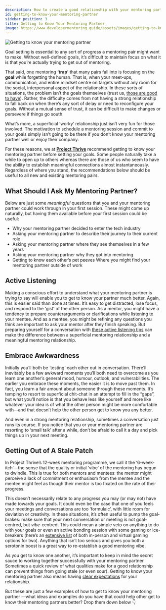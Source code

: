 ```yaml
---
description: How to create a good relationship with your mentoring partner in order to achieve your mentoring goals.
id: getting-to-know-your-mentoring-partner
sidebar_position: 3
title: Getting to Know Your Mentoring Partner
image: https://www.developermentoring.guide/assets/images/getting-to-know-mentoring-partner-dc9ba319b428f54cc8e3544b6402ea39.png
---
```


<head>
    <meta property="og:title" content="Getting to Know Your Mentoring Partner" />
    <meta property="og:type" content="article" />
    <meta property="og:url" content="https://www.developermentoring.guide/docs/meeting-with-your-mentoring-partner/getting-to-know-your-mentoring-partner" />
    <meta name="twitter:card" content="summary_large_image" />
    <meta name="twitter:site" content="https://www.developermentoring.guide/" />
    <meta name="twitter:title" content="Getting to Know Your Mentoring Partner" />
</head>

![Getting to know your mentoring partner](/img/assets/getting-to-know-mentoring-partner.png)

Goal setting is essential to any sort of progress a mentoring pair might want to make. Without well-defined goals, it’s difficult to maintain focus on what it is that you’re actually trying to get out of mentoring.

That said, one mentoring **‘trap’** that many pairs fall into is focusing on the **goal** while forgetting the human. That is, when  your meet-ups, communication, and entire mindset centre on targets without any room for the social, interpersonal aspect of the relationship. In these sorts of situations, the problem isn’t the goals themselves (trust us, [those are good to have](https://www.developermentoring.guide/docs/essential-mentoring-resources/why-should-you-set-goals)). Rather, the difficulty comes from not having a strong relationship to fall back on when there’s any sort of delay or need to reconfigure your goals. Without a mutual sense of trust, it can be difficult to make changes or persevere if things go south.

What’s more, a superficial ‘worky’ relationship just isn’t very fun for those involved. The motivation to schedule a mentoring session and commit to your goals simply isn’t going to be there if you don’t know your mentoring partner well or enjoy their company.

For these reasons, we at [**Project Thrive**](https://www.developermentoring.guide/docs/introduction/about-project-thrive) recommend getting to know your mentoring partner before setting your goals. Some people naturally take a while to open up to others whereas there are those of us who seem to have the ability to establish meaningful connections almost instantaneously. Regardless of where you stand, the recommendations below should be useful to all new and existing mentoring pairs.

## What Should I Ask My Mentoring Partner?

Below are just some _meaningful_ questions that you and your mentoring partner could work through in your first session. These might come up naturally, but having them available before your first session could be useful:

* Why your mentoring partner decided to enter the tech industry
* Asking your mentoring partner to describe their journey to their current role
* Asking your mentoring partner where they see themselves in a few years
* Asking your mentoring partner why they got into mentoring
* Getting to know each other’s pet peeves
Where you might find your mentoring partner outside of work

## Active Listening

Making a conscious effort to understand what your mentoring partner is trying to say will enable you to get to know your partner much better. Again, this is easier said than done at times. It’s easy to get distracted, lose focus, and respond to the ‘gist’ of the other person. As a mentor, you might have a tendency to prepare counterarguments or clarifications while listening to your mentee. And as a mentee, you might be refining any questions you think are important to ask your mentor after they finish speaking. But preparing yourself for a conversation with [these active listening tips](https://www.developermentoring.guide/docs/getting-started-with-mentoring/For%20Mentors/mentor-skills#1-active-listening) can make the difference between a superficial mentoring relationship and a meaningful mentoring relationship.

## Embrace Awkwardness

Initially you’ll both be ‘testing’ each other out in conversation. There’ll inevitably be a few awkward moments you’ll both need to overcome as you learn one another’s general mood, humour, outlook, and vulnerabilities. The earlier you embrace these moments, the easier it is to move past them. In fact, you learn a fair amount about someone through these moments. It’s temping to resort to superficial chit-chat in an attempt to fill in the “gaps”, but what you’ll notice is that you behave less like yourself and more like whatever your idea is of what the other person might be more comfortable with—and that doesn’t help the other person get to know you any better.

And even in a strong mentoring relationship, sometimes a conversation just runs its course. If you notice that you or your mentoring partner are resorting to ‘small talk’ after a while, don’t be afraid to call it a day and pick things up in your next meeting.

## Getting Out of A Stale Patch

In Project Thrive’s 12-week mentoring programme, we call it the ‘6-week-itch’—the sense that the quality or initial ‘vibe’ of the mentoring has begun to dwindle. This is true for both mentors and mentees: the mentor might perceive a lack of commitment or enthusiasm from the mentee and the mentee might feel as though their mentor is too fixated on the rate of their progress.

This doesn’t necessarily relate to any progress you may (or may not) have made towards your goals. It could even be the case that one of you feels your meetings and conversations are too ‘formulaic’, with little room for deviation or creativity. In these situations, it’s often useful to pump the goal-brakes: make sure that your next conversation or meeting is not goal-centred, but _vibe_-centred. This could mean a simple veto on anything to do with your goals or even an active bonding session with some gaming or ice-breakers (here’s an [extensive list](https://www.buzzfeed.com/melanie_aman/games-you-can-play-with-only-two-people) of both in-person and virtual gaming options for two). Anything that isn’t too serious and gives you both a serotonin boost is a great way to re-establish a good mentoring vibe.

As you get to know one another, it’s important to keep in mind the secret sauce to working together successfully with your mentoring partner. Sometimes a quick review of what qualities make for a good relationship can prevent things from going stale (or even sour). Getting to know your mentoring partner also means having [clear expectations](https://www.developermentoring.guide/docs/meeting-with-your-mentoring-partner/the-mentoring-agreement) for your relationship.

But these are just a few examples of how to get to know your mentoring partner —what ideas and examples do you have that could help other get to know their mentoring partners better? Drop them down below 👇
